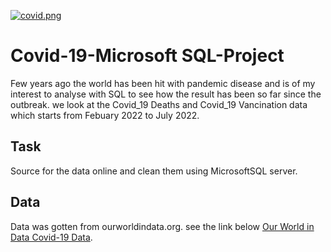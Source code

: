 [![covid.png](https://i.postimg.cc/pTdfx8ks/covid.png)](https://postimg.cc/TyZLJKzb)
# Covid-19-Microsoft SQL-Project

Few years ago the world has been hit with pandemic disease and is of my interest to analyse with SQL to see how the result has been so far since the outbreak. we look at the Covid_19 Deaths and Covid_19 Vancination data which starts from Febuary 2022 to July 2022. 

## Task
Source for the data online and clean them using MicrosoftSQL server.
## Data
Data was gotten from ourworldindata.org. see the link below
[Our World in Data Covid-19 Data](https://ourworldindata.org/covid-deaths).


